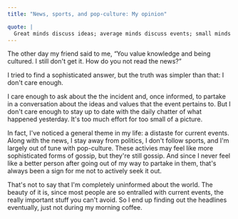 ```yaml
---
title: "News, sports, and pop-culture: My opinion"

quote: |
  Great minds discuss ideas; average minds discuss events; small minds discuss people. - Eleanor Roosevelt
---
```


The other day my friend said to me, “You value knowledge and being cultured. I still don't get it. How do you not read the news?”

I tried to find a sophisticated answer, but the truth was simpler than that: I don't care enough.

I care enough to ask about the the incident and, once informed, to partake in a conversation about the ideas and values that the event pertains to. But I don't care enough to stay up to date with the daily chatter of what happened yesterday. It's too much effort for too small of a picture.

In fact, I've noticed a general theme in my life: a distaste for current events. Along with the news, I stay away from politics, I don't follow sports, and I'm largely out of tune with pop-culture. These activies may feel like more sophisticated forms of gossip, but they're still gossip. And since I never feel like a better person after going out of my way to partake in them, that's always been a sign for me not to actively seek it out.

That's not to say that I'm completely uninformed about the world. The beauty of it is, since most people are so entralled with current events, the really important stuff you can't avoid. So I end up finding out the headlines eventually, just not during my morning coffee. 

